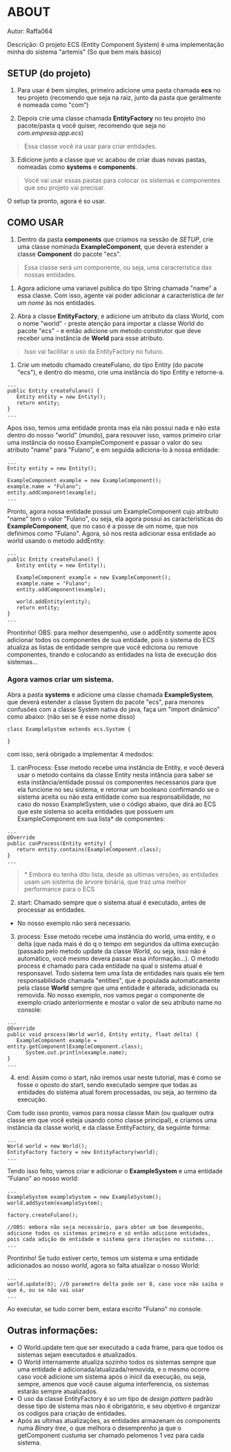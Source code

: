 # ABOUT
Autor: Raffa064


Descrição: O projeto ECS (Entity Component System) é uma implementação minha do sistema "artemis" (So que bem mais básico)

## SETUP (do projeto)

1) Para usar é bem simples, primeiro adicione uma pasta chamada **ecs** no teu projeto (recomendo que seja na raiz, junto da pasta que geralmente é nomeada como "com")

2) Depois crie uma classe chamada **EntityFactory** no teu projeto (no pacote/pasta q você quiser, recomendo que seja no *com.empresa.app.ecs*)

> Essa classe você ira usar para criar entidades.

3) Edicione junto a classe que vc acabou de criar duas novas pastas, nomeadas como **systems** e **components**.

> Você vai usar essas pastas para colocar os sistemas e componentes que seu projeto vai precisar.

O setup ta pronto, agora é so usar.

## COMO USAR

1) Dentro da pasta **components** que criamos na sessão de  *SETUP*, crie uma classe nominada **ExampleComponent**, que devera estender a classe **Component** do pacote "ecs".

> Essa classe será um componente, ou seja, uma característica das nossas entidades.

1) Agora adicione uma variavel publica do tipo String chamada "name" a essa classe. Com isso, agente vai poder adicionar a característica de _ter um nome_ às nos entidades. 

2) Abra a classe **EntityFactory**, e adicione um atributo da class World, com o nome "world" - preste atenção para importar a classe World do pacote "ecs" - e então adicione um metodo construtor que deve receber uma instância de **World** para esse atributo.

> Isso vai facilitar o uso da EntityFactory no futuro.

1) Crie um metodo chamado createFulano, do tipo Entity (do pacote "ecs"), e dentro do mesmo, crie uma instância do tipo Entity e retorne-a. 

```
...
public Entity createFulano() {
   Entity entity = new Entity();
   return entity;
}
...
```
Apos isso, temos uma entidade pronta mas ela não possui nada e não esta dentro do nosso "world" (mundo), para resouver isso, vamos primeiro criar uma instância do nosso ExampleComponent e passar o valor do seu atributo "name" para "Fulano", e em seguida adiciona-lo à nossa entidade:

```
...
Entity entity = new Entity();

ExampleComponent example = new ExampleComponent();
example.name = "Fulano";
entity.addComponent(example);
...
```

Pronto, agora nossa entidade possui um ExampleComponent cujo atributo "name" tem o valor "Fulano", ou seja, ela agora possui as características do **ExampleComponent**, que no caso é a posse de um nome, que nos definimos como "Fulano". Agora, só nos resta adicionar essa entidade ao world usando o metodo addEntity:

```
...
public Entity createFulano() {
   Entity entity = new Entity();
   
   ExampleComponent example = new ExampleComponent();
   example.name = "Fulano";
   entity.addComponent(example);   

   world.addEntity(entity);
   return entity;
}
...
```

Prontinho!
OBS: para melhor desempenho, use o addEntity somente apos adicionar todos os componentes de sua entidade, pois o sistema do ECS atualiza as listas de entidade sempre que você ediciona ou remove componentes, tirando e colocando as entidades na lista de execução dos sistemas...

### Agora vamos criar um sistema.
Abra a pasta **systems** e adicione uma classe chamada **ExampleSystem**, que deverá estender a classe System do pacote "ecs", para menores confusões com a classe System nativa do java, faça um "import dinâmico" como abaixo: (não sei se é esse nome disso)

```
class ExampleSystem extends ecs.System {

}
```

com isso, será obrigado a implementar 4 medodos:

1) canProcess:
Esse metodo recebe uma instância de Entity, e você deverá usar o metodo contains da classe Entity nesta intância para saber se esta instância/entidade possui os componentes necessarios para que ela funcione no seu sistema, e retornar um booleano confirmando se o sistema aceita ou não esta entidade como sua responsabilidade, no caso do nosso ExampleSystem, use o código abaixo, que dirá ao ECS que este sistema so aceita entidades que possuem um ExampleComponent em sua lista* de componentes:

```
...
@Override
public canProcess(Entity entity) {
   return entity.contains(ExampleComponent.class);
}
...
```
> \* Embora eu tenha dito lista, desde as ultimas versões, as entidades usam um sistema de árvore binária, que traz uma melhor performance para o ECS

2) start:
Chamado sempre que o sistema atual é executado, antes de processar as entidades.
- No nosso exemplo não será necessario.

3) process:
Esse metodo recebe uma instância do world, uma entity, e o delta (que nada mais é do q o tempo em segundos da ultima execução (passado pelo metodo update da classe World, ou seja, isso não é automático, você mesmo devera passar essa informação...).
O metodo process é chamado para cada entidade na qual o sistema atual é responsavel. Todo sistema tem uma lista de entidades nais quais ele tem responsabilidade chamada "entities", que é populada automaticamente pela classe **World** sempre que uma entidade é alterada, adicionada ou removida.
No nosso exemplo, nos vamos pegar o componente de exemplo criado anteriormente e mostar o valor de seu atributo name no console:

```
...
@Override
public void process(World world, Entity entity, float delta) {
   ExampleComponent example = entity.getComponent(ExampleComponent.class);
	  System.out.println(example.name);
}
...
```

4) end:
Assim como o start, não iremos usar neste tutorial, mas é como se fosse o oposto do start, sendo executado sempre que todas as entidades do sistema atual forem processadas, ou seja, ao termino da execução.

Com tudo isso pronto, vamos para nossa classe Main (ou qualquer outra classe em que você esteja usando como classe principal), e criamos uma instância da classe world, e da classe EntityFactory, da seguinte forma:

```
...
World world = new World();
EntityFactory factory = new EntityFactory(world);
...
```

Tendo isso feito, vamos criar e adicionar o **ExampleSystem** e uma entidade "Fulano" ao nosso world:

```
...
ExampleSystem exampleSystem = new ExampleSystem();
world.addSystem(exampleSystem);

factory.createFulano();

//OBS: embora não seja necessário, para obter um bom desempenho, adicione todos os sistemas primeiro e só então adicione entidades, pois cada adição de entidade e sistema gera iterações no sistema...
...
```

Prontinho! Se tudo estiver certo, temos um sistema e uma entidade adicionados ao nosso *world*, agora so falta atualizar o nosso World:

```
...
world.update(0); //O parametro delta pode ser 0, caso voce não saiba o que é, ou se não vai usar
...
```

Ao executar, se tudo correr bem, estara escrito "Fulano" no console.

## Outras informações:
- O World.update tem que ser executado a cada frame, para que todos os sistemas sejam executados e atualizados.
- O World internamente atualiza sozinho todos os sistemas sempre que uma entidade é adicionada/atualizada/removida, e o mesmo ocorre caso você adicione um sistema após o inicil da execução, ou seja, sempre, amenos que você cause alguma interferencia, os sistemas estarão sempre atualizados.
- O uso da classe EntityFactory é so um tipo de *design pattern* padrão desse tipo de sistema mas não é obrigatório, e seu objetivo é organizar os codigos para criação de entidades.
- Após as ultimas atualizações, as entidades armazenam os components numa *Binary tree*, o que melhora o desemprenho ja que o getComponent custuma ser chamado pelomenos 1 vez para cada sistema.